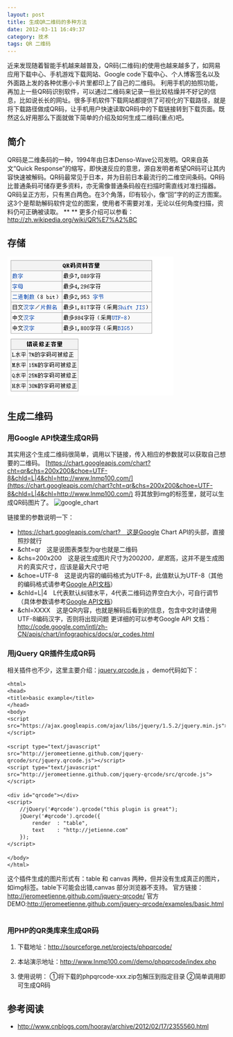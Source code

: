 ```yaml
---
layout: post
title: 生成QR二维码的多种方法
date: 2012-03-11 16:49:37
category: 技术
tags: QR 二维码
---
```



近来发现随着智能手机越来越普及，QR码(二维码)的使用也越来越多了，如网易应用下载中心、手机游戏下载网站、Google code下载中心、个人博客签名以及外面路上发的各种优惠小卡片里都印上了自己的二维码。 利用手机的拍照功能，再加上一些QR码识别软件，可以通过二维码来记录一些比较枯燥并不好记的信息，比如说长长的网址。很多手机软件下载网站都提供了可视化的下载路径，就是将下载路径做成QR码，让手机用户快速读取QR码中的下载链接转到下载页面。既然这么好用那么下面就做下简单的介绍及如何生成二维码(重点)吧。

## 简介

QR码是二维条码的一种，1994年由日本Denso-Wave公司发明。QR来自英文“Quick Response”的缩写，即快速反应的意思，源自发明者希望QR码可让其内容快速被解码。QR码最常见于日本，并为目前日本最流行的二维空间条码。QR码比普通条码可储存更多资料，亦无需像普通条码般在扫描时需直线对准扫描器。 QR码呈正方形，只有黑白两色。在3个角落，印有较小，像“回”字的的正方图案。这3个是帮助解码软件定位的图案，使用者不需要对准，无论以任何角度扫描，资料仍可正确被读取。 ** ** 更多介绍可以参看：<http://zh.wikipedia.org/wiki/QR%E7%A2%BC>  

## 存储

![qr_store](/static/uploads/2012/03/qr_store.png)  

## 生成二维码

### 用Google API快速生成QR码

其实用这个生成二维码很简单，调用以下链接，传入相应的参数就可以获取自己想要的二维码。 [https://chart.googleapis.com/chart?cht=qr&chs=200x200&choe=UTF-8&chld=L|4&chl=http://www.lnmp100.com/](https://chart.googleapis.com/chart?cht=qr&chs=200x200&choe=UTF-8&chld=L|4&chl=http://www.lnmp100.com/) 将其放到img的标签里，就可以生成QR码图片了。 ![google_chart](https://chart.googleapis.com/chart?cht=qr&chs=200x200&choe=UTF-8&chld=L|4&chl=http://www.lnmp100.com/)

链接里的参数说明一下：

  * https://chart.googleapis.com/chart?　这是Google Chart API的头部，直接照抄就行
  * &cht=qr　这是说图表类型为qr也就是二维码
  * &chs=200x200　这是说生成图片尺寸为200*200，是宽*高，这并不是生成图片的真实尺寸，应该是最大尺寸吧
  * &choe=UTF-8　这是说内容的编码格式为UTF-8，此值默认为UTF-8（其他的编码格式请参考[Google API文档](http://code.google.com/intl/zh-CN/apis/chart/infographics/docs/qr_codes.html)）
  * &chld=L|4　L代表默认纠错水平，4代表二维码边界空白大小，可自行调节（具体参数请参考[Google API文档](http://code.google.com/intl/zh-CN/apis/chart/infographics/docs/qr_codes.html)）
  * &chl=XXXX　这是QR内容，也就是解码后看到的信息，包含中文时请使用UTF-8编码汉字，否则将出现问题
更详细的可以参考Google API 文档： <http://code.google.com/intl/zh-CN/apis/chart/infographics/docs/qr_codes.html>  

### 用jQuery QR插件生成QR码

相关插件也不少，这里主要介绍：[jquery.qrcode.js](http://jeromeetienne.github.com/jquery-qrcode) ，demo代码如下：


    <html>
    <head>
    <title>basic example</title>
    </head>
    <body>
    <script src="https://ajax.googleapis.com/ajax/libs/jquery/1.5.2/jquery.min.js"></script>

    <script type="text/javascript" src="http://jeromeetienne.github.com/jquery-qrcode/src/jquery.qrcode.js"></script>
    <script type="text/javascript" src="http://jeromeetienne.github.com/jquery-qrcode/src/qrcode.js"></script>

    <div id="qrcode"></div>
    <script>
    	//jQuery('#qrcode').qrcode("this plugin is great");
    	jQuery('#qrcode').qrcode({
    		render	: "table",
    		text	: "http://jetienne.com"
    	});
    </script>

    </body>
    </html>

这个插件生成的图片形式有：table 和 canvas 两种，但并没有生成真正的图片，如img标签。table下可能会出错,canvas 部分浏览器不支持。 官方链接：<http://jeromeetienne.github.com/jquery-qrcode/> 官方DEMO:<http://jeromeetienne.github.com/jquery-qrcode/examples/basic.html>  

### 用PHP的QR类库来生成QR码

  1. 下载地址：<http://sourceforge.net/projects/phpqrcode/>
  2. 本站演示地址：<http://www.lnmp100.com//demo/phpqrcode/index.php>
  3. 使用说明：
  ①将下载的phpqrcode-xxx.zip包解压到指定目录
  ②简单调用即可生成QR码

		<?php
		//导入qrlib.php 库文件
		include "qrlib.php";

		/**
		*调用png 函数
		*@param $data 图片中要包含的文本信息
		*@param $filename 文件名 eg:/data/images/test.png
		*@param $errorCorrectionLevel 错误纠正级别，有四级：L、M、Q、H
		*@param $matrixPointSize 生成的矩阵大小，1到10
		*/
		QRcode::png($data, $filename, $errorCorrectionLevel, $matrixPointSize, 2);
		?>


## 参考阅读
  * <http://www.cnblogs.com/hooray/archive/2012/02/17/2355560.html>
